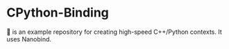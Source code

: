# CPython-Binding
🚀 is an example repository for creating high-speed C++/Python contexts. It uses Nanobind.
